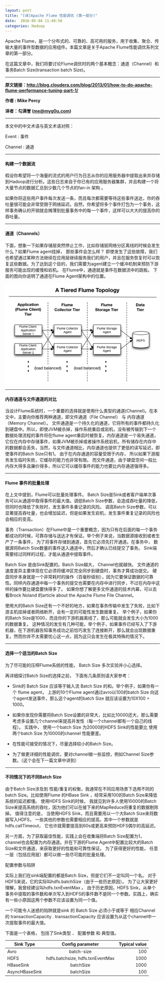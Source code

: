 ```yaml
---
layout: post
title: "[译]Apache Flume 性能调优 (第一部分)"
date:  2016-05-04 11:40:56
categories: Hadoop
---
```


Apache Flume，是一个分布式的、可靠的、高可用的服务，用于收集、聚合、传输大量的事件型数据的应用组件。本篇文章是关于Apache Flume性能调优系列文章的第一部分。

在这篇文章中，我们将要讨论Flume调优时的两个基本概念：通道（Channel）和事务Batch Size(transaction batch Size)。

---



**原文链接：http://blog.cloudera.com/blog/2013/01/how-to-do-apache-flume-performance-tuning-part-1/**

**作者 : Mike Percy**

**译者：勾满誉 (me@myg0u.com)**

----

本文中的中文术语与英文术语对照：

Event :  事件

Channel : 通道

----

#### 构建一个数据流


假设你希望将一个海量的流式的用户行为日志从你的应用服务器中提取出来并存储到Hadoop进行分析。这些日志来自于你已有的应用服务器集群，并且构建一个将大量节点的数据汇总到少数几个节点的fan-in 架构 。

如果你将这些用户事件每次发送一条，而且每次都需要等待这些事件送达，你的吞吐量很可能会非常受限于网络延迟。自然，你希望将多个事件打包为一个事务，这样事务确认的开销就会摊薄到批量事务中的每一个事件，这样可以大大的提高你的吞吐量。


---

#### 通道（Channels）



下面，想象一下如果存储层突然停止工作，比如存储层网络分区离线的时候会发生什么？如果Flume agent挂掉， 那些事件会怎么样？ 即使发生了这些故障，我们也希望通过某种方法继续在应用层继续服务我们的用户，并且在服务恢复时可以恢复这些数据。为了达到这个目的，我们需要为agent建立一个缓冲机制来预防下游服务可能出现的缓慢和宕机。 在Flume中，通道就是事件在数据流中的跳板。 下面的图向你说明了通道在Flume Agent架构中的位置。


![image](/images/flume1.jpg)

----


#### 内存通道与文件通道的对比

当设计Flume系统时，一个重要的选择就是使用什么类型的通道(Channel)。在本文中，主要向你推荐两种通道，即文件通道（File Channel） 与 内存通道（Memory Channel）。 文件通道是一个持久化的通道，它将所有的事件都持久化到硬盘中。所以，即使JVM被杀掉，操作系统重启或宕机，没有被传输到下一个数据处理流程的事件将在flume agent重启时被恢复。内存通道是一个易失通道，它仅在内存中存储事件，如果JVM被杀掉或者操作系统宕机，所有储存在内存中的数据都会丢失，当然，与文件通道相比，内存通道也提供了更低的读写延迟，即使事件的Batch Size只有1。 由于在内存通道的容量受限于内存， 所以如果下游服务发生临时失败，它缓存的能力也非常有限。 而文件通道，由于硬盘空间一般比内存大得多且廉价得多，所以它可以缓存事件的能力也要比内存通道强得多。

-----

#### Flume  事件的批量处理


在上文中提到，Flume可以批量处理事件。 Batch Size是Sink或者客户端单次事务可以从通道中取得事件的最大值。调低Batch Size参数，会造成吞吐量的降低，但同时也降低了失败时，发生事件多重记录的风险。 调高Batch Size参数，可以显著提高吞吐量，也会增加延迟，但是如果发生宕机，发生事件重复记录的风险也会相应的变高。


事务（Transaction）在Flume中是一个重要概念，因为只有在后面的每一个事务都成功的时候，可靠存储与送达才有保证。举个例子来说，当数据源接收到或者生产了一条事件， 为了将事件存储到通道，首先它必须先打开通道。在事务中， 数据源将Batch Size数量的事件送入通道中，然后才确认已经提交了事务。 Sink端需要经过同样的过程，才能从通道中提取事件。


Batch Size 是由Sink配置的。Batch Size越大， Channel也就越快。 文件通道的速度差异主要体现在它必须将缓冲区完全同步到硬盘时，事务才算成功提交。 硬盘同步本身就是一个非常耗时的操作（百毫秒级别），因为它要保证数据的可靠性。同样内存通道中每一个事务的提交也需要在内存中进行同步，不过在内存中这样的操作要比硬盘要快得多了。 如果你想了解更多文件通道的技术内幕，可以去看Brock Noland 的article about the Apache Flume File Channel。

使用大的Batch Size还有一个不好的地方，如果在事务传输中发生了失败，比如下游主机挂掉或者网络断开，会有一定的可能性发生数据重复。 举个例子，如果你的Batch Size是1000，而且你的下游机器离线了，那么可能就会发生大小为1000的数据重复。 这种情况的发生有几种可能，举个例子，如果事件已经写入了下游机器，在下游机器告知事务成功之前恰巧发生了连接断开，那么就会出现数据重复。然而你并不太需要忧心这一点，因为这只会发生在极其特殊的情况下。

----


#### 选择一个适当的Batch Size

为了尽可能的压榨Flume系统的性能， Batch Size 多次实验并小心选择。

再详细探讨Batch Size的选择之前， 下面有几条原则请大家参考：

* Sink的 Batch Size 应该等于输入流 Batch Size 的和。举个例子，如果你有一个 flume agent， 上游的10个Flume agent通过avro以100的batch Size 向这个agent发送事件，那么这个agent的batch Size 就应该设置为10X100 = 1000。

* 如果你发现你需要将Batch Size设置的非常大，比如比10000还大，那么需要考虑多设置几个channel来提高并发性（每一个channel都有一个自己的线程）。 实践中， 使用一个batch Size 为20000的HDFS Sink的性能要比 使用 两个batch Size 为10000的channel 性能要差。

* 在性能可接受的情况下，尽量选择较小的Batch Size。

* 为了做更详细的性能调优，要对channel做一些监控，例如Channel Size参数。（这个会在下一篇文章中讲到）


----


#### 不同情况下的不同Batch Size

由于Batch Size涉及到 性能/重复的权衡，我通常在不同应用场景下选用不同的batch Size。比如使用Flume 的HBase Sink ，经常采用100的Batch Size来降低系统的延迟都懂。 使用HDFS Sink的时候， 我就见到许多人使用10000的Batch Size来提高系统的吞吐，因为他们可以在接下来的MapReduce将重复的数据剔除掉。 值得注意的是， 当使用HDFS Sink，而且需要用以一个大Batch Size来将数据写入HDFS， 一些其他的参数也需要相应的提高。其中一个参数就是hdfs.callTimeout， 它也许就需要提高到60s或更高来预防HDFS偶尔的高延迟。

另一方面，为了获取最佳性能，实践上会在收集端将Batch Size配置为1，channel也会配置为内存通道。并在下游的Flume Agent中配置比较大的Batch Size和文件通道，来获取更好的性能和可靠性保证。 为了获得更好的性能， 任意一层（包括应用层）都可以做一些尽可能的批量处理。

配置参数与陷阱

实际上我们在sink端配置的都是Batch Size，但是它们不一定叫同一个名。 对于HDFS来说，它的实际叫hdfs.batchSize（由于一些历史原因）。 为了让大家更好理解，我曾经建议叫hdfs.txnEventMax 。 由于历史原因，HDFS Sink，从单个事务中提取的事件数和单次写入到HDFS的事件数不是同一个参数。实践上，确实有一些小原因这两个参数不应该设置为同一个值。

一个可能令人迷惑的陷阱就是sink 的 Batch Size 必须小于或等于  相应Channel 的  transactionCapacity . transactionCapacity 应该设置为从这个channel中一次提取事件的最大值。

下面是一个表格， 包括了Sink类型 、 配置参数 和 典型值。




| Sink Type      | Config parameter                 | Typical value |
| ----           | :---:                            | ----:         |
| Avro           | batch-size                       | 100           |
| HDFS           | hdfs.batchsize, hdfs.txnEventMax | 1000          |
| HBaseSink      | batchSize                        | 1000          |
| AsyncHBaseSink | batchSize                        | 100           |


